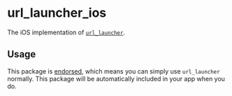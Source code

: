 # url\_launcher\_ios

The iOS implementation of [`url_launcher`][1].

## Usage

This package is [endorsed][2], which means you can simply use `url_launcher`
normally. This package will be automatically included in your app when you do.

[1]: https://pub.dev/packages/url_launcher

[2]: https://flutter.dev/docs/development/packages-and-plugins/developing-packages#endorsed-federated-plugin
